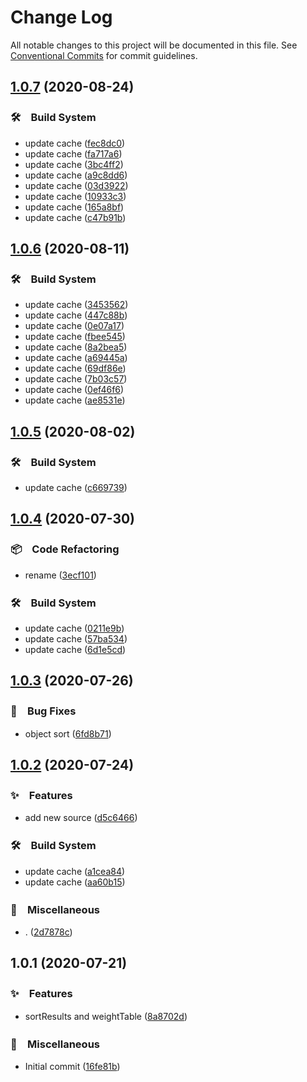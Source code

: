 # Change Log

All notable changes to this project will be documented in this file.
See [Conventional Commits](https://conventionalcommits.org) for commit guidelines.

## [1.0.7](https://github.com/bluelovers/ws-lottery/compare/@lazy-lotto/tw-history-data@1.0.6...@lazy-lotto/tw-history-data@1.0.7) (2020-08-24)


### 🛠　Build System

* update cache ([fec8dc0](https://github.com/bluelovers/ws-lottery/commit/fec8dc0208334eee5f584dc78e2a5c5602935573))
* update cache ([fa717a6](https://github.com/bluelovers/ws-lottery/commit/fa717a6a4444e9f0c9d860c5f6b78c26ff167424))
* update cache ([3bc4ff2](https://github.com/bluelovers/ws-lottery/commit/3bc4ff24b8588b34f4bb962a69f51ad704c60cca))
* update cache ([a9c8dd6](https://github.com/bluelovers/ws-lottery/commit/a9c8dd644060881ddaba368cf0d63a56170444e3))
* update cache ([03d3922](https://github.com/bluelovers/ws-lottery/commit/03d3922fe13a16012fd3156de5b370f6c4005efa))
* update cache ([10933c3](https://github.com/bluelovers/ws-lottery/commit/10933c3caca7720671b031df88ed6b7b3f902f7f))
* update cache ([165a8bf](https://github.com/bluelovers/ws-lottery/commit/165a8bf2fde9c8e22016b1d41532a608e4102437))
* update cache ([c47b91b](https://github.com/bluelovers/ws-lottery/commit/c47b91b7592cb233b9c41543ac554f60a23f696d))





## [1.0.6](https://github.com/bluelovers/ws-lottery/compare/@lazy-lotto/tw-history-data@1.0.5...@lazy-lotto/tw-history-data@1.0.6) (2020-08-11)


### 🛠　Build System

* update cache ([3453562](https://github.com/bluelovers/ws-lottery/commit/3453562290e199b64b08b1812ed025e0e83b6f54))
* update cache ([447c88b](https://github.com/bluelovers/ws-lottery/commit/447c88bc09582c870cf0011736c0c491ac68d73f))
* update cache ([0e07a17](https://github.com/bluelovers/ws-lottery/commit/0e07a1703bb6941bd2259452edd7c25190f1e534))
* update cache ([fbee545](https://github.com/bluelovers/ws-lottery/commit/fbee545b4487c5333861d355193319ea574cdddb))
* update cache ([8a2bea5](https://github.com/bluelovers/ws-lottery/commit/8a2bea511daf27343923439802b9178273073dfc))
* update cache ([a69445a](https://github.com/bluelovers/ws-lottery/commit/a69445ad57034be8f512d0d00a7c5fc520d2c468))
* update cache ([69df86e](https://github.com/bluelovers/ws-lottery/commit/69df86e1b2491ebba1793fc139399b02bdcac68e))
* update cache ([7b03c57](https://github.com/bluelovers/ws-lottery/commit/7b03c57c86e702755317a94ba9ad97ceb09fae46))
* update cache ([0ef46f6](https://github.com/bluelovers/ws-lottery/commit/0ef46f6d9476abd2ce0d84906af31634deac9c45))
* update cache ([ae8531e](https://github.com/bluelovers/ws-lottery/commit/ae8531e6c06d69dbf8d6f88320cdaa9cd4383921))





## [1.0.5](https://github.com/bluelovers/ws-lottery/compare/@lazy-lotto/tw-history-data@1.0.4...@lazy-lotto/tw-history-data@1.0.5) (2020-08-02)


### 🛠　Build System

* update cache ([c669739](https://github.com/bluelovers/ws-lottery/commit/c669739d905ffab865408cb0e915c05a9834ee0c))





## [1.0.4](https://github.com/bluelovers/ws-lottery/compare/@lazy-lotto/tw-history-data@1.0.3...@lazy-lotto/tw-history-data@1.0.4) (2020-07-30)


### 📦　Code Refactoring

* rename ([3ecf101](https://github.com/bluelovers/ws-lottery/commit/3ecf101a9fe3cb6d3e1f7ed0ce2da50da7ff7950))


### 🛠　Build System

* update cache ([0211e9b](https://github.com/bluelovers/ws-lottery/commit/0211e9bbc3001c001c04217a6d77cf5c359b0ee0))
* update cache ([57ba534](https://github.com/bluelovers/ws-lottery/commit/57ba534b48d57371f58c628dbc56b6a17ac143d7))
* update cache ([6d1e5cd](https://github.com/bluelovers/ws-lottery/commit/6d1e5cdc6bc4ee922224b3c8b007d04ec7b134a5))





## [1.0.3](https://github.com/bluelovers/ws-lottery/compare/@lazy-lotto/tw-history-data@1.0.2...@lazy-lotto/tw-history-data@1.0.3) (2020-07-26)


### 🐛　Bug Fixes

* object sort ([6fd8b71](https://github.com/bluelovers/ws-lottery/commit/6fd8b71775882dda5e1fc714a7f3cfbdec51d5c0))





## [1.0.2](https://github.com/bluelovers/ws-lottery/compare/@lazy-lotto/tw-history-data@1.0.1...@lazy-lotto/tw-history-data@1.0.2) (2020-07-24)


### ✨　Features

* add new source ([d5c6466](https://github.com/bluelovers/ws-lottery/commit/d5c6466b0bf2290d7b45e18d4b42d3aaa06d8de8))


### 🛠　Build System

* update cache ([a1cea84](https://github.com/bluelovers/ws-lottery/commit/a1cea84feb320f6d5e9e3828b167565ac95976ff))
* update cache ([aa60b15](https://github.com/bluelovers/ws-lottery/commit/aa60b159540d656b5eb9ea49cb309fca35d35bef))


### 🔖　Miscellaneous

* . ([2d7878c](https://github.com/bluelovers/ws-lottery/commit/2d7878c240fed889744aa4fcb6ea1d784ebfb97a))





## 1.0.1 (2020-07-21)


### ✨　Features

* sortResults and weightTable ([8a8702d](https://github.com/bluelovers/ws-lottery/commit/8a8702d114b266d7caeebc99e5b6f0ba78ebd2bc))


### 🔖　Miscellaneous

* Initial commit ([16fe81b](https://github.com/bluelovers/ws-lottery/commit/16fe81b7b02bcf9d05770d5966f2df4cb3279f7e))
